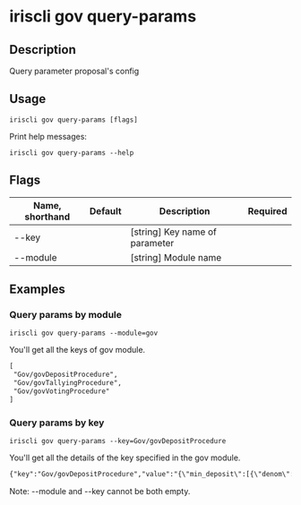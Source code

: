 # iriscli gov query-params

## Description

Query parameter proposal's config

## Usage

```
iriscli gov query-params [flags]
```

Print help messages:

```
iriscli gov query-params --help
```
## Flags

| Name, shorthand | Default                    | Description                                                                                                                                          | Required |
| --------------- | -------------------------- | ---------------------------------------------------------------------------------------------------------------------------------------------------- | -------- |
| --key           |                            | [string] Key name of parameter                                                                                                                       |          |
| --module        |                            | [string] Module name                                                                                                                                 |          |

## Examples
 
### Query params by module

```shell
iriscli gov query-params --module=gov
```

You'll get all the keys of gov module.

```txt
[
 "Gov/govDepositProcedure",
 "Gov/govTallyingProcedure",
 "Gov/govVotingProcedure"
]
```

### Query params by key

```shell
iriscli gov query-params --key=Gov/govDepositProcedure
```

You'll get all the details of the key specified in the gov module.

```txt
{"key":"Gov/govDepositProcedure","value":"{\"min_deposit\":[{\"denom\":\"iris-atto\",\"amount\":\"1000000000000000000000\"}],\"max_deposit_period\":172800000000000}","op":""}
```

Note: --module and --key cannot be both empty.
